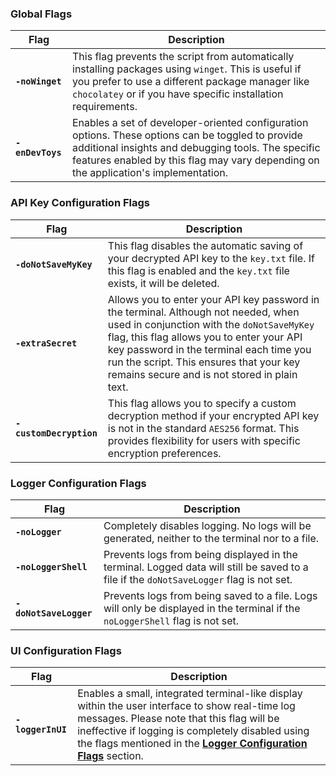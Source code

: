 <!--
This file is used in `../src/env/__init__.py` and `./runtime_flags.md
-->

### Global Flags

| Flag             | Description                                                                                                                                                                                                                                    |
| ---------------- | ---------------------------------------------------------------------------------------------------------------------------------------------------------------------------------------------------------------------------------------------- |
| **`-noWinget`**  | This flag prevents the script from automatically installing packages using `winget`. This is useful if you prefer to use a different package manager like `chocolatey` or if you have specific installation requirements.                      |
| **`-enDevToys`** | Enables a set of developer-oriented configuration options. These options can be toggled to provide additional insights and debugging tools. The specific features enabled by this flag may vary depending on the application's implementation. |

### API Key Configuration Flags

| Flag                    | Description                                                                                                                                                                                                                                                                                                           |
| ----------------------- | --------------------------------------------------------------------------------------------------------------------------------------------------------------------------------------------------------------------------------------------------------------------------------------------------------------------- |
| **`-doNotSaveMyKey`**   | This flag disables the automatic saving of your decrypted API key to the `key.txt` file. If this flag is enabled and the `key.txt` file exists, it will be deleted.                                                                                                                                                   |
| **`-extraSecret`**      | Allows you to enter your API key password in the terminal. Although not needed, when used in conjunction with the `doNotSaveMyKey` flag, this flag allows you to enter your API key password in the terminal each time you run the script. This ensures that your key remains secure and is not stored in plain text. |
| **`-customDecryption`** | This flag allows you to specify a custom decryption method if your encrypted API key is not in the standard `AES256` format. This provides flexibility for users with specific encryption preferences.                                                                                                                |

### Logger Configuration Flags

| Flag                   | Description                                                                                                                             |
| ---------------------- | --------------------------------------------------------------------------------------------------------------------------------------- |
| **`-noLogger`**        | Completely disables logging. No logs will be generated, neither to the terminal nor to a file.                                          |
| **`-noLoggerShell`**   | Prevents logs from being displayed in the terminal. Logged data will still be saved to a file if the `doNotSaveLogger` flag is not set. |
| **`-doNotSaveLogger`** | Prevents logs from being saved to a file. Logs will only be displayed in the terminal if the `noLoggerShell` flag is not set.           |

### UI Configuration Flags

| Flag              | Description                                                                                                                                                                                                                                                                                          |
| ----------------- | ---------------------------------------------------------------------------------------------------------------------------------------------------------------------------------------------------------------------------------------------------------------------------------------------------- |
| **`-loggerInUI`** | Enables a small, integrated terminal-like display within the user interface to show real-time log messages. Please note that this flag will be ineffective if logging is completely disabled using the flags mentioned in the **[Logger Configuration Flags](#logger-configuration-flags)** section. |
